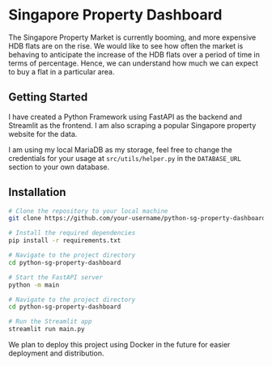 # Singapore Property Dashboard

The Singapore Property Market is currently booming, and more expensive HDB flats are on the rise.
We would like to see how often the market is behaving to anticipate the increase of the HDB flats over a period of time in terms of percentage. Hence, we can understand how much we can expect to buy a flat in a particular area.

## Getting Started

I have created a Python Framework using FastAPI as the backend and Streamlit as the frontend. 
I am also scraping a popular Singapore property website for the data.

I am using my local MariaDB as my storage, feel free to change the credentials for your usage at `src/utils/helper.py` in the `DATABASE_URL` section to your own database.

## Installation

```bash
# Clone the repository to your local machine
git clone https://github.com/your-username/python-sg-property-dashboard.git

# Install the required dependencies
pip install -r requirements.txt

# Navigate to the project directory
cd python-sg-property-dashboard

# Start the FastAPI server
python -m main

# Navigate to the project directory
cd python-sg-property-dashboard

# Run the Streamlit app
streamlit run main.py

```

We plan to deploy this project using Docker in the future for easier deployment and distribution.
